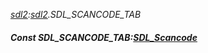 _[sdl2](../../modules/sdl2/sdl2-module.md):[sdl2](../../modules/sdl2/sdl2-module.md).SDL\_SCANCODE\_TAB_
##### Const SDL\_SCANCODE\_TAB:[SDL_Scancode](../../modules/sdl2/sdl2-sdl_scancode.md)
